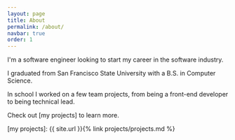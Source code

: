 ```yaml
---
layout: page
title: About
permalink: /about/
navbar: true
order: 1
---
```


I'm a software engineer looking to start my career in the software industry.

I graduated from San Francisco State University with a B.S. in Computer Science.

In school I worked on a few team projects, from being a front-end developer
to being technical lead.

Check out [my projects] to learn more.

[my projects]: {{ site.url }}{% link projects/projects.md %}
